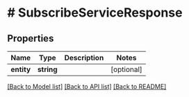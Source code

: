 # # SubscribeServiceResponse

## Properties

Name | Type | Description | Notes
------------ | ------------- | ------------- | -------------
**entity** | **string** |  | [optional]

[[Back to Model list]](../../README.md#models) [[Back to API list]](../../README.md#endpoints) [[Back to README]](../../README.md)
